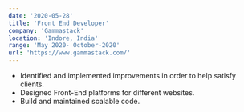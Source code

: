 ```yaml
---
date: '2020-05-28'
title: 'Front End Developer'
company: 'Gammastack'
location: 'Indore, India'
range: 'May 2020- October-2020'
url: 'https://www.gammastack.com/'
---
```


- Identified and implemented improvements in order to help satisfy clients.
- Designed Front-End platforms for different websites.
- Build and maintained scalable code.
